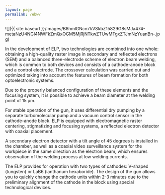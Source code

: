 ```yaml
---
layout: page
permalink: /ebw/
---
```


![]({{ site.baseurl }}/images/B8hmlGNcn7kVSkbZ15829G8sMJa474-metaNzU4NGI4NWFkZmQxOGM5MjRjNTkwZTUwMTgxZTJmNzYuanBn-.jpg)

In the development of ELP, two technologies are combined into one whole: obtaining a high-quality raster image in secondary and reflected electrons (SEM) and a balanced three-electrode scheme of electron beam welding, which is common to both devices and consists of a cathode-anode block and a control electrode. The crossover calculation was carried out and optimized taking into account the features of beam formation for both optoelectronic systems.

Due to the properly balanced configuration of these elements and the focusing system, it is possible to achieve a beam diameter at the welding point of 15 µm.

For stable operation of the gun, it uses differential dry pumping by a separate turbomolecular pump and a vacuum control sensor in the cathode-anode block. ELP is equipped with electromagnetic raster centering, stigmatizing and focusing systems, a reflected electron detector with coaxial placement.

A secondary electron detector with a tilt angle of 45 degrees is installed in the chamber, as well as a coaxial video surveillance system for the workpiece in the same direction as the electron beam, which ensures observation of the welding process at low welding currents.

The ELP provides for operation with two types of cathodes: V-shaped (tungsten) or LaB6 (lanthanum hexaboride). The design of the gun allows you to quickly change the cathode units within 2-3 minutes due to the preliminary alignment of the cathode in the block using special technological devices.


